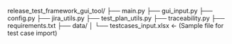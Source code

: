 release_test_framework_gui_tool/
├── main.py
├── gui_input.py
├── config.py
├── jira_utils.py
├── test_plan_utils.py
├── traceability.py
├── requirements.txt
├── data/
│   └── testcases_input.xlsx   ← (Sample file for test case import)

